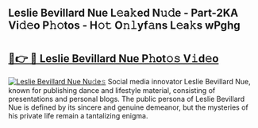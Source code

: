 ## Leslie Bevillard Nue L𝚎a𝚔ed N𝚞𝚍e - Part-2KA Vi𝚍𝚎o P𝚑𝚘tos - H𝚘𝚝 O𝚗𝚕yf𝚊ns L𝚎a𝚔s wPghg

# <h2><a href="http://kf45mj.oniu.top/?m=Leslie+Bevillard+Nue">🔗👉 🔴 Leslie Bevillard Nue P𝚑ot𝚘𝚜 V𝚒d𝚎o</a></h2>

[![Leslie Bevillard Nue Nu𝚍e𝚜](https://i.imgur.com/0qMVB7G.gif)](http://kf45mj.oniu.top/?m=Leslie+Bevillard+Nue)
Social media innovator Leslie Bevillard Nue, known for publishing dance and lifestyle material, consisting of presentations and personal blogs. The public persona of Leslie Bevillard Nue is defined by its sincere and genuine demeanor, but the mysteries of his private life remain a tantalizing enigma.  
